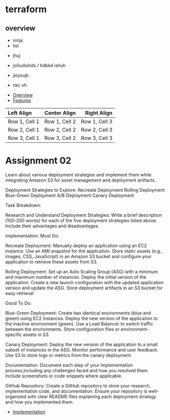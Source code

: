 # terraform

## overview
- ninja
- list
* jhuj

* jo0udsihds /
hdbkd ishuh
* jioysujk

* nkc xh


- [Overview](#overview)
- [Features](#features)


| Left Align     | Center Align   | Right Align    |
|:---------------|:--------------:|---------------:|
| Row 1, Cell 1  | Row 1, Cell 2  | Row 1, Cell 3  |
| Row 2, Cell 1  | Row 2, Cell 2  | Row 2, Cell 3  |
| Row 3, Cell 1  | Row 3, Cell 2  | Row 3, Cell 3  |


# Assignment 02 

Learn about various deployment strategies and implement them while integrating Amazon S3 for asset management and deployment artifacts. 

Deployment Strategies to Explore: 
Recreate Deployment 
Rolling Deployment 
Blue-Green Deployment 
A/B Deployment 
Canary Deployment 

Task Breakdown: 

Research and Understand Deployment Strategies: 
Write a brief description (100-200 words) for each of the five deployment strategies listed above. Include their advantages and disadvantages. 

Implementation: 
Must Do: 

Recreate Deployment: 
Manually deploy an application using an EC2 instance. 
Use an AMI snapshot for the application. 
Store static assets (e.g., images, CSS, JavaScript) in an Amazon S3 bucket and configure your application to retrieve these assets from S3. 

Rolling Deployment: 
Set up an Auto Scaling Group (ASG) with a minimum and maximum number of instances. 
Deploy the initial version of the application. 
Create a new launch configuration with the updated application version and update the ASG. 
Store deployment artifacts in an S3 bucket for easy retrieval 

Good To Do: 

Blue-Green Deployment: 
Create two identical environments (blue and green) using EC2 instances. 
Deploy the new version of the application to the inactive environment (green). 
Use a Load Balancer to switch traffic between the environments. 
Store configuration files or environment-specific assets in S3. 

Canary Deployment: 
Deploy the new version of the application to a small subset of instances in the ASG. 
Monitor performance and user feedback. 
Use S3 to store logs or metrics from the canary deployment. 

Documentation: 
Document each step of your implementation process,including any challenges faced and how you resolved them. 
Include screenshots or code snippets where applicable. 

GitHub Repository: 
Create a GitHub repository to store your research, implementation code, and documentation. 
Ensure your repository is well-organized with clear README files explaining each deployment strategy and how you implemented them. 

- [Implementation](#Implementation)
  
